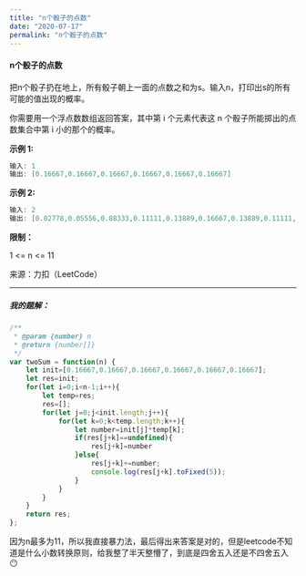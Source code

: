 ```yaml
---
title: "n个骰子的点数"
date: "2020-07-17"
permalink: "n个骰子的点数"
---
```


#### n个骰子的点数

把n个骰子扔在地上，所有骰子朝上一面的点数之和为s。输入n，打印出s的所有可能的值出现的概率。

 

你需要用一个浮点数数组返回答案，其中第 i 个元素代表这 n 个骰子所能掷出的点数集合中第 i 小的那个的概率。

 

**示例 1:**

```c
输入: 1
输出: [0.16667,0.16667,0.16667,0.16667,0.16667,0.16667]
```


**示例 2:**

```c
输入: 2
输出: [0.02778,0.05556,0.08333,0.11111,0.13889,0.16667,0.13889,0.11111,0.08333,0.05556,0.02778]
```

**限制：**

1 <= n <= 11

来源：力扣（LeetCode）

<hr>
<h5>我的题解：</h5>



```javascript
/**
 * @param {number} n
 * @return {number[]}
 */
var twoSum = function(n) {
    let init=[0.16667,0.16667,0.16667,0.16667,0.16667,0.16667];
    let res=init;
    for(let i=0;i<n-1;i++){
        let temp=res;
        res=[];
        for(let j=0;j<init.length;j++){
            for(let k=0;k<temp.length;k++){
                let number=init[j]*temp[k];
                if(res[j+k]==undefined){
                    res[j+k]=number
                }else{
                    res[j+k]+=number;
                    console.log(res[j+k].toFixed(5));
                }
            }
        }
    }
    return res;
};
```

因为n最多为11，所以我直接暴力法，最后得出来答案是对的，但是leetcode不知道是什么小数转换原则，给我整了半天整懵了，到底是四舍五入还是不四舍五入😶